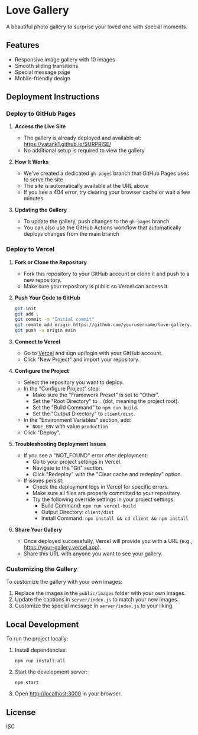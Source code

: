 # Love Gallery

A beautiful photo gallery to surprise your loved one with special moments.

## Features

- Responsive image gallery with 10 images
- Smooth sliding transitions
- Special message page
- Mobile-friendly design

## Deployment Instructions

### Deploy to GitHub Pages

1. **Access the Live Site**
   - The gallery is already deployed and available at: https://yatank1.github.io/SURPRISE/
   - No additional setup is required to view the gallery

2. **How It Works**
   - We've created a dedicated `gh-pages` branch that GitHub Pages uses to serve the site
   - The site is automatically available at the URL above
   - If you see a 404 error, try clearing your browser cache or wait a few minutes

3. **Updating the Gallery**
   - To update the gallery, push changes to the `gh-pages` branch
   - You can also use the GitHub Actions workflow that automatically deploys changes from the main branch

### Deploy to Vercel

1. **Fork or Clone the Repository**
   - Fork this repository to your GitHub account or clone it and push to a new repository.
   - Make sure your repository is public so Vercel can access it.

2. **Push Your Code to GitHub**
   ```bash
   git init
   git add .
   git commit -m "Initial commit"
   git remote add origin https://github.com/yourusername/love-gallery.git
   git push -u origin main
   ```

3. **Connect to Vercel**
   - Go to [Vercel](https://vercel.com/) and sign up/login with your GitHub account.
   - Click "New Project" and import your repository.

4. **Configure the Project**
   - Select the repository you want to deploy.
   - In the "Configure Project" step:
     - Make sure the "Framework Preset" is set to "Other".
     - Set the "Root Directory" to `.` (dot, meaning the project root).
     - Set the "Build Command" to `npm run build`.
     - Set the "Output Directory" to `client/dist`.
   - In the "Environment Variables" section, add:
     - `NODE_ENV` with value `production`
   - Click "Deploy".

5. **Troubleshooting Deployment Issues**
   - If you see a "NOT_FOUND" error after deployment:
     - Go to your project settings in Vercel.
     - Navigate to the "Git" section.
     - Click "Redeploy" with the "Clear cache and redeploy" option.
   - If issues persist:
     - Check the deployment logs in Vercel for specific errors.
     - Make sure all files are properly committed to your repository.
     - Try the following override settings in your project settings:
       - Build Command: `npm run vercel-build`
       - Output Directory: `client/dist`
       - Install Command: `npm install && cd client && npm install`

6. **Share Your Gallery**
   - Once deployed successfully, Vercel will provide you with a URL (e.g., https://your-gallery.vercel.app).
   - Share this URL with anyone you want to see your gallery.

### Customizing the Gallery

To customize the gallery with your own images:

1. Replace the images in the `public/images` folder with your own images.
2. Update the captions in `server/index.js` to match your new images.
3. Customize the special message in `server/index.js` to your liking.

## Local Development

To run the project locally:

1. Install dependencies:
   ```
   npm run install-all
   ```

2. Start the development server:
   ```
   npm start
   ```

3. Open [http://localhost:3000](http://localhost:3000) in your browser.

## License

ISC
